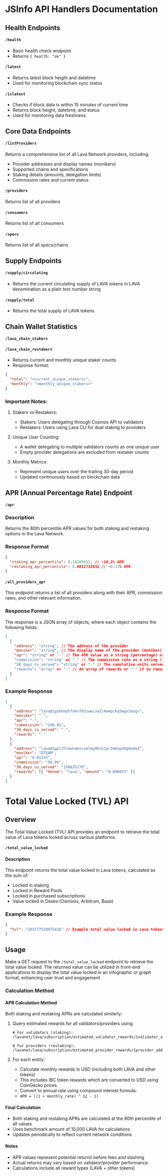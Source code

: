 # JSInfo API Handlers Documentation

## Health Endpoints

#### `/health`

- Basic health check endpoint
- Returns `{ health: "ok" }`

#### `/latest`

- Returns latest block height and datetime
- Used for monitoring blockchain sync status

#### `/islatest`

- Checks if block data is within 15 minutes of current time
- Returns block height, datetime, and status
- Used for monitoring data freshness

## Core Data Endpoints

#### `/listProviders`

Returns a comprehensive list of all Lava Network providers, including:

- Provider addresses and display names (monikers)
- Supported chains and specifications
- Staking details (amounts, delegation limits)
- Commission rates and current status

#### `/providers`

Returns list of all providers

#### `/consumers`

Returns list of all consumers

#### `/specs`

Returns list of all specs/chains

## Supply Endpoints

#### `/supply/circulating`

- Returns the current circulating supply of LAVA tokens in LAVA denomination as a plain text number string

#### `/supply/total`

- Returns the total supply of LAVA tokens

## Chain Wallet Statistics

#### `/lava_chain_stakers`

#### `/lava_chain_restakers`

- Returns current and monthly unique staker counts
- Response format:

```json
{
  "total": "<current_unique_stakers>",
  "monthly": "<monthly_unique_stakers>"
}
```

### Important Notes:

1. Stakers vs Restakers:

   - Stakers: Users delegating through Cosmos API to validators
   - Restakers: Users using Lava CLI for dual staking to providers

2. Unique User Counting:

   - A wallet delegating to multiple validators counts as one unique user
   - Empty provider delegations are excluded from restaker counts

3. Monthly Metrics:
   - Represent unique users over the trailing 30-day period
   - Updated continuously based on blockchain data

## APR (Annual Percentage Rate) Endpoint

#### `/apr`

### Description

Returns the 80th percentile APR values for both staking and restaking options in the Lava Network.

### Response Format

```json
{
  "staking_apr_percentile": 0.18205652, // ~18.2% APR
  "restaking_apr_percentile": 0.0012732032 // ~0.13% APR
}
```

#### `/all_providers_apr`

This endpoint returns a list of all providers along with their APR, commission rates, and other relevant information.

### Response Format

The response is a JSON array of objects, where each object contains the following fields:

```json
[
  {
    "address": "string", // The address of the provider
    "moniker": "string", // The display name of the provider (moniker)
    "apr": "string" or "-" // The APR value as a string (percentage) or "-" if not available
    "commission": "string" or "-" // The commission rate as a string (formatted percentage) or "-" if not available
    "30_days_cu_served": "string" or "-" // The cumulative units served in the last 30 days as a string or "-" if not available
    "rewards": "array" or "-" // An array of rewards or "-" if no rewards
  }
]
```

### Example Response

```json
[
  {
    "address": "lava@1gnkhmyhfd4vf03zwwczw2j4wmpckq5wgv2eugv",
    "moniker": "-",
    "apr": "-",
    "commission": "100.0%",
    "30_days_cu_served": "-",
    "rewards": "-"
  },
  {
    "address": "lava@1gpl2h7wwnwmzcxmlmg95rn2pr2m6epddg0ede4",
    "moniker": "DTEAM",
    "apr": "0.0115%",
    "commission": "50.0%",
    "30_days_cu_served": "158635270",
    "rewards": [{ "denom": "lava", "amount": "0.096037" }]
  }
]
```

# Total Value Locked (TVL) API

## Overview

The Total Value Locked (TVL) API provides an endpoint to retrieve the total value of Lava tokens locked across various platforms.

#### `/total_value_locked`

#### Description

This endpoint returns the total value locked in Lava tokens, calculated as the sum of:

- Locked in staking
- Locked in Reward Pools
- Locked in purchased subscriptions
- Value locked in Dexes (Osmosis, Arbitrum, Base)

### Example Response

```json
{
  "tvl": "203777529975416" // Example total value locked in Lava tokens
}
```

## Usage

Make a GET request to the `/total_value_locked` endpoint to retrieve the total value locked. The returned value can be utilized in front-end applications to display the total value locked in an infographic or graph format, enhancing user trust and engagement.

### Calculation Method

#### APR Calculation Method

Both staking and restaking APRs are calculated similarly:

1. Query estimated rewards for all validators/providers using:

   ```
   # For validators (staking):
   /lavanet/lava/subscription/estimated_validator_rewards/{validator_address}/10000000000ulava

   # For providers (restaking):
   /lavanet/lava/subscription/estimated_provider_rewards/{provider_address}/10000000000ulava
   ```

2. For each entity:
   - Calculate monthly rewards in USD (including both LAVA and other tokens)
   - This includes IBC token rewards which are converted to USD using CoinGecko prices
   - Convert to annual rate using compound interest formula:
   - `APR = ((1 + monthly_rate) ^ 12 - 1)`

#### Final Calculation

- Both staking and restaking APRs are calculated at the 80th percentile of all values
- Uses benchmark amount of 10,000 LAVA for calculations
- Updates periodically to reflect current network conditions

#### Notes

- APR values represent potential returns before fees and slashing
- Actual returns may vary based on validator/provider performance
- Calculations include all reward types (LAVA + other tokens)
